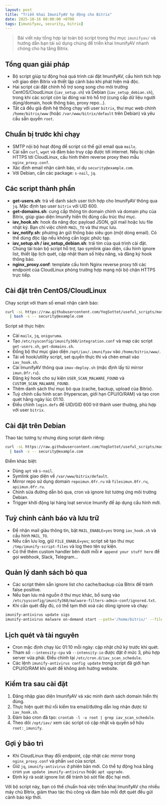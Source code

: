 ```yaml
---
layout: post
title: "Triển khai ImunifyAV tự động cho Bitrix"
date: 2025-10-16 00:00:00 +0700
tags: [imunifyav, security, bitrix]
---
```


> Bài viết này tổng hợp lại toàn bộ script trong thư mục `imunifyav/` và hướng dẫn bạn tái sử dụng chúng để triển khai ImunifyAV nhanh chóng cho hạ tầng Bitrix.

## Tổng quan giải pháp
- Bộ script giúp tự động hoá quá trình cài đặt ImunifyAV, cấu hình tích hợp với giao diện Bitrix và thiết lập cảnh báo khi phát hiện mã độc.
- Hai script cài đặt chính hỗ trợ song song cho môi trường CentOS/CloudLinux (`iav_setup.sh`) và Debian (`iav_setup_debian.sh`), trong khi các script còn lại đóng vai trò hỗ trợ (cung cấp dữ liệu người dùng/domain, hook thông báo, proxy repo…).
- Tất cả đều giả định hệ thống chạy với user `bitrix`, thư mục web chính `/home/bitrix/www` (hoặc `/var/www/bitrix/default` trên Debian) và yêu cầu sẵn quyền `root`.

## Chuẩn bị trước khi chạy
- SMTP nội bộ hoạt động để script có thể gửi email qua `mailx`.
- Cài sẵn `curl`, `wget` và đảm bảo truy cập được tới internet. Nếu bị chặn HTTPS tới CloudLinux, cấu hình thêm reverse proxy theo mẫu `nginx_proxy.conf`.
- Xác định email nhận cảnh báo, ví dụ `security@example.com`.
- Với Debian, cần các package: `s-nail`, `jq`.

## Các script thành phần
- **get-users.sh**: trả về danh sách user tích hợp cho ImunifyAV thông qua `jq`. Mặc định tạo user `bitrix` với UID 600.
- **get-domains.sh**: cung cấp thông tin domain chính và domain phụ của Bitrix, giúp giao diện Imunify hiển thị đúng cấu trúc thư mục.
- **iav_hook.sh**: hook đa năng đọc payload JSON, gửi mail hoặc lưu file nhật ký. Bạn chỉ việc chỉnh `MAIL_TO` và thư mục lưu.
- **iav_notify.sh**: phương án gửi thông báo siêu gọn (một dòng email). Có thể dùng độc lập nếu không cần logic phức tạp.
- **iav_setup.sh / iav_setup_debian.sh**: trái tim của quá trình cài đặt. Chúng tải toàn bộ script hỗ trợ, tạo symlink giao diện, cấu hình ignore list, thiết lập lịch quét, cập nhật tham số hiệu năng, và đăng ký hook thông báo.
- **nginx_proxy.conf**: template cấu hình Nginx reverse proxy tới các endpoint của CloudLinux phòng trường hợp mạng nội bộ chặn HTTPS trực tiếp.

## Cài đặt trên CentOS/CloudLinux
Chạy script với tham số email nhận cảnh báo:

```bash
curl -sL https://raw.githubusercontent.com/YogSottot/useful_scripts/master/imunifyav/iav_setup.sh \
  | bash -s -- security@example.com
```

Script sẽ thực hiện:
- Cài `mailx`, `jq`, `oniguruma`.
- Tạo `/etc/sysconfig/imunify360/integration.conf` và map các script `get-users.sh`, `get-domains.sh`.
- Đồng bộ thư mục giao diện `/opt/iav/.imunifyav` vào `/home/bitrix/www/`.
- Tải về hook/utility script, set quyền thực thi và chèn email vào `iav_hook.sh`.
- Cài ImunifyAV thông qua `imav-deploy.sh` (mặc định lấy từ mirror `imun.0fr.ru`).
- Đăng ký hook cho sự kiện `USER_SCAN_MALWARE_FOUND` và `CUSTOM_SCAN_MALWARE_FOUND`.
- Thêm danh sách thư mục bỏ qua (cache, backup, upload của Bitrix).
- Tuỳ chỉnh cấu hình scan (Hyperscan, giới hạn CPU/IO/RAM) và tạo cron quét hằng ngày lúc 01:10.
- Điều chỉnh `login.defs` để UID/GID 600 trở thành user thường, phù hợp với user `bitrix`.

## Cài đặt trên Debian
Thao tác tương tự nhưng dùng script dành riêng:

```bash
curl -sL https://raw.githubusercontent.com/YogSottot/useful_scripts/master/imunifyav/iav_setup_debian.sh \
  | bash -s -- security@example.com
```

Điểm khác biệt:
- Dùng `apt` và `s-nail`.
- Symlink giao diện về `/var/www/bitrix/default`.
- Mirror repo sử dụng domain `repoimun.0fr.ru` và `filesimun.0fr.ru`, `apiimun.0fr.ru`.
- Chỉnh sửa đường dẫn bỏ qua, cron và ignore list tương ứng môi trường Debian.
- Trigger khởi động lại hàng loạt service Imunify để áp dụng cấu hình mới.

## Tuỳ chỉnh cảnh báo và lưu trữ
- Để nhận mail giàu thông tin, bật `MAIL_ENABLE=yes` trong `iav_hook.sh` và cấu hình `MAIL_TO`.
- Nếu cần lưu log, giữ `FILE_ENABLE=yes`; script sẽ tạo thư mục `/tmp/imunify-script-files` và log theo tên sự kiện.
- Có thể thêm custom handler bên dưới mỗi `# append your stuff here` để gọi webhook, Slack, Telegram…

## Quản lý danh sách bỏ qua
- Các script thêm sẵn ignore list cho cache/backup của Bitrix để tránh false positive.
- Nếu bạn lưu mã nguồn ở thư mục khác, bổ sung vào `/etc/sysconfig/imunify360/malware-filters-admin-conf/ignored.txt`.
- Khi cần quét đầy đủ, có thể tạm thời xoá các dòng ignore và chạy:

```bash
imunify-antivirus update sigs
imunify-antivirus malware on-demand start --path='/home/bitrix/' --file-mask="*.php,*.js,*.html,.htaccess"
```

## Lịch quét và tài nguyên
- Cron mặc định chạy lúc 01:10 mỗi ngày: cập nhật chữ ký trước khi quét.
- Tham số `--intensity-cpu` và `--intensity-io` được đặt ở mức 3, phù hợp server vừa phải. Điều chỉnh tại `/etc/cron.d/iav_scan_schedule`.
- Các lệnh `imunify-antivirus config update` trong script đã giới hạn CPU/IO/RAM khi quét để không ảnh hưởng website.

## Kiểm tra sau cài đặt
1. Đăng nhập giao diện ImunifyAV và xác minh danh sách domain hiển thị đúng.
2. Thực hiện quét thử rồi kiểm tra email/đường dẫn log nhận được từ `iav_hook.sh`.
3. Đảm bảo cron đã tạo: `crontab -l -u root | grep iav_scan_schedule`.
4. Theo dõi `/opt/iav/` xem các script có cập nhật và quyền sở hữu `root:_imunify`.

## Gợi ý bảo trì
- Khi CloudLinux thay đổi endpoint, cập nhật các mirror trong `nginx_proxy.conf` và phần `sed` của script.
- Giữ `jq`, `imunify-antivirus` ở phiên bản mới. Có thể tự động hoá bằng cron `yum update imunify-antivirus` hoặc `apt upgrade`.
- Định kỳ rà soát ignore list để tránh bỏ sót file độc hại mới.

Với bộ script này, bạn có thể chuẩn hoá việc triển khai ImunifyAV cho nhiều máy chủ Bitrix, giảm thao tác thủ công và đảm bảo mỗi đợt quét đều gửi cảnh báo kịp thời.
